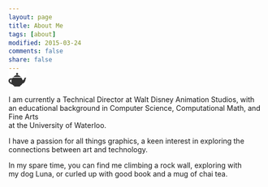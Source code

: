 ```yaml
---
layout: page
title: About Me
tags: [about]
modified: 2015-03-24
comments: false
share: false
---
```

 <i class="fa fa-2x fa-terminal"></i>
 <i class="fa fa-2x fa-puzzle-piece"></i>
 <i class="fa fa-2x fa-paint-brush"></i>
 <i class="fa fa-2x fa-paw"></i>
  <i class="fa fa-2x fa-book"></i>
 <img style="height:35px;margin-top:-25px;" src="images/teapot.png">

I am currently a Technical Director at Walt Disney Animation Studios, with <br/>
an educational background in Computer Science, Computational Math, and Fine Arts<br/>
at the University of Waterloo.

I have a passion for all things graphics, a keen interest in exploring the<br/>
connections between art and technology.

In my spare time, you can find me climbing a rock wall, exploring with</br>
my dog Luna, or curled up with good book and a mug of chai tea.
